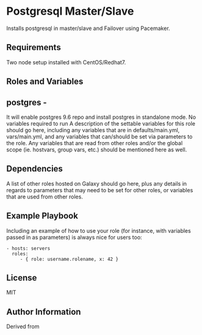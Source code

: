 Postgresql Master/Slave
=======================

Installs postgresql in master/slave and Failover using Pacemaker.

Requirements
------------

Two node setup installed with CentOS/Redhat7.

Roles and Variables
--------------

postgres - 
--------
It will enable postgres 9.6 repo and install postgres in standalone mode. No variables required to run 
A description of the settable variables for this role should go here, including any variables that are in defaults/main.yml, vars/main.yml, and any variables that can/should be set via parameters to the role. Any variables that are read from other roles and/or the global scope (ie. hostvars, group vars, etc.) should be mentioned here as well.

Dependencies
------------

A list of other roles hosted on Galaxy should go here, plus any details in regards to parameters that may need to be set for other roles, or variables that are used from other roles.

Example Playbook
----------------

Including an example of how to use your role (for instance, with variables passed in as parameters) is always nice for users too:

    - hosts: servers
      roles:
         - { role: username.rolename, x: 42 }

License
-------

MIT

Author Information
------------------


Derived from 

